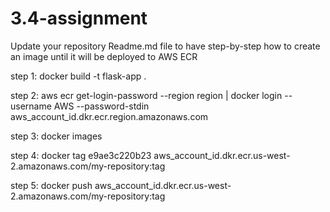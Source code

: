 # 3.4-assignment

Update your repository Readme.md file to have step-by-step how to create an image until it will be deployed to AWS ECR

step 1: docker build -t flask-app .

step 2: aws ecr get-login-password --region region | docker login --username AWS --password-stdin aws_account_id.dkr.ecr.region.amazonaws.com

step 3: docker images

step 4: docker tag e9ae3c220b23 aws_account_id.dkr.ecr.us-west-2.amazonaws.com/my-repository:tag

step 5: docker push aws_account_id.dkr.ecr.us-west-2.amazonaws.com/my-repository:tag
